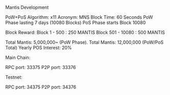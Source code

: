 Mantis Development

PoW+PoS
Algorithm: x11
Acronym: MNS
Block Time: 60 Seconds
PoW Phase lasting 7 days (10080 Blocks)
PoS Phase starts Block 10080

Block Reward:
Block 1 - 500		: 250 MANTIS
Block 501 - 10080	: 500 MANTIS

Total Mantis: 5,000,000~ (PoW Phase).
Total Mantis: 12,000,000 (PoW/PoS Total)
Yearly POS Interest: 20%

Main Chain:

RPC port: 33375
P2P port: 33376

Testnet:

RPC port: 34375
P2P port: 34376
